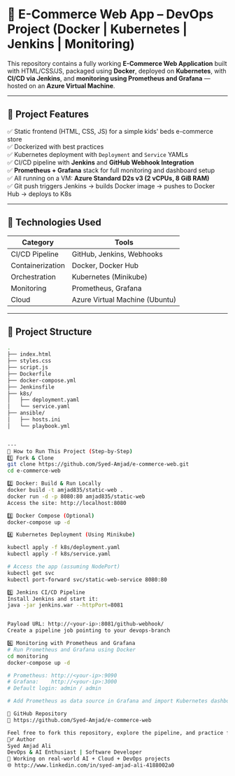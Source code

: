 # 🛒 E-Commerce Web App – DevOps Project (Docker | Kubernetes | Jenkins | Monitoring)

This repository contains a fully working **E-Commerce Web Application** built with HTML/CSS/JS, packaged using **Docker**, deployed on **Kubernetes**, with **CI/CD via Jenkins**, and **monitoring using Prometheus and Grafana** — hosted on an **Azure Virtual Machine**.

---

## 📌 Project Features

✅ Static frontend (HTML, CSS, JS) for a simple kids' beds e-commerce store  
✅ Dockerized with best practices  
✅ Kubernetes deployment with `Deployment` and `Service` YAMLs  
✅ CI/CD pipeline with **Jenkins** and **GitHub Webhook Integration**  
✅ **Prometheus + Grafana** stack for full monitoring and dashboard setup  
✅ All running on a VM: **Azure Standard D2s v3 (2 vCPUs, 8 GiB RAM)**  
✅ Git push triggers Jenkins → builds Docker image → pushes to Docker Hub → deploys to K8s

---

## 🧱 Technologies Used

| Category        | Tools                            |
|----------------|----------------------------------|
| CI/CD Pipeline | GitHub, Jenkins, Webhooks        |
| Containerization| Docker, Docker Hub               |
| Orchestration  | Kubernetes (Minikube)            |
| Monitoring     | Prometheus, Grafana              |
| Cloud          | Azure Virtual Machine (Ubuntu)   |

---

## 📁 Project Structure

```bash
.
├── index.html
├── styles.css
├── script.js
├── Dockerfile
├── docker-compose.yml
├── Jenkinsfile
├── k8s/
│   ├── deployment.yaml
│   └── service.yaml
├── ansible/
│   ├── hosts.ini
│   └── playbook.yml


---
🚀 How to Run This Project (Step-by-Step)
1️⃣ Fork & Clone
git clone https://github.com/Syed-Amjad/e-commerce-web.git
cd e-commerce-web

2️⃣ Docker: Build & Run Locally
docker build -t amjad835/static-web .
docker run -d -p 8080:80 amjad835/static-web
Access the site: http://localhost:8080

3️⃣ Docker Compose (Optional)
docker-compose up -d

4️⃣ Kubernetes Deployment (Using Minikube)

kubectl apply -f k8s/deployment.yaml
kubectl apply -f k8s/service.yaml

# Access the app (assuming NodePort)
kubectl get svc
kubectl port-forward svc/static-web-service 8080:80

5️⃣ Jenkins CI/CD Pipeline
Install Jenkins and start it:
java -jar jenkins.war --httpPort=8081


Payload URL: http://<your-ip>:8081/github-webhook/
Create a pipeline job pointing to your devops-branch

6️⃣ Monitoring with Prometheus and Grafana
# Run Prometheus and Grafana using Docker
cd monitoring
docker-compose up -d

# Prometheus: http://<your-ip>:9090
# Grafana:    http://<your-ip>:3000
# Default login: admin / admin

# Add Prometheus as data source in Grafana and import Kubernetes dashboards

📎 GitHub Repository
🔗 https://github.com/Syed-Amjad/e-commerce-web

Feel free to fork this repository, explore the pipeline, and practice full DevOps deployment!
🙋‍♂️ Author
Syed Amjad Ali
DevOps & AI Enthusiast | Software Developer
📍 Working on real-world AI + Cloud + DevOps projects
🌐 http://www.linkedin.com/in/syed-amjad-ali-4188002a0
